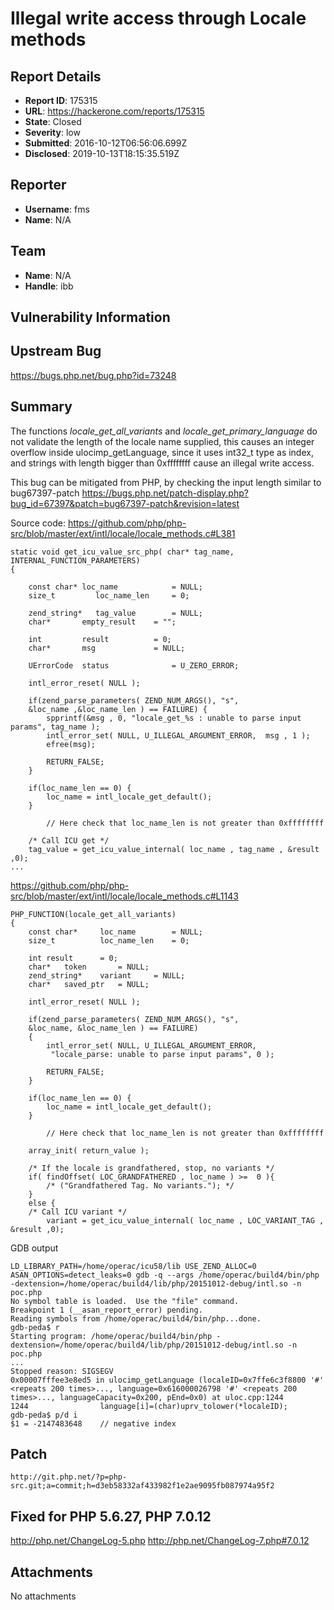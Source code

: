 # Illegal write access through Locale methods

## Report Details
- **Report ID**: 175315
- **URL**: https://hackerone.com/reports/175315
- **State**: Closed
- **Severity**: low
- **Submitted**: 2016-10-12T06:56:06.699Z
- **Disclosed**: 2019-10-13T18:15:35.519Z

## Reporter
- **Username**: fms
- **Name**: N/A

## Team
- **Name**: N/A
- **Handle**: ibb

## Vulnerability Information
Upstream Bug
---
https://bugs.php.net/bug.php?id=73248

Summary
--
The functions *locale_get_all_variants* and *locale_get_primary_language* do not validate the length of the locale name supplied, this causes an integer overflow inside ulocimp_getLanguage, since it uses int32_t type as index, and strings with length bigger than 0xffffffff cause an illegal write access.

This bug can be mitigated from PHP, by checking the input length similar to bug67397-patch 
https://bugs.php.net/patch-display.php?bug_id=67397&patch=bug67397-patch&revision=latest 

Source code:
https://github.com/php/php-src/blob/master/ext/intl/locale/locale_methods.c#L381

```
static void get_icu_value_src_php( char* tag_name, INTERNAL_FUNCTION_PARAMETERS)
{

	const char* loc_name        	= NULL;
	size_t         loc_name_len    	= 0;

	zend_string*   tag_value		= NULL;
	char*       empty_result	= "";

	int         result    		= 0;
	char*       msg        		= NULL;

	UErrorCode  status          	= U_ZERO_ERROR;

	intl_error_reset( NULL );

	if(zend_parse_parameters( ZEND_NUM_ARGS(), "s",
	&loc_name ,&loc_name_len ) == FAILURE) {
		spprintf(&msg , 0, "locale_get_%s : unable to parse input params", tag_name );
		intl_error_set( NULL, U_ILLEGAL_ARGUMENT_ERROR,  msg , 1 );
		efree(msg);

		RETURN_FALSE;
    }

	if(loc_name_len == 0) {
		loc_name = intl_locale_get_default();
	}
 
        // Here check that loc_name_len is not greater than 0xffffffff

	/* Call ICU get */
	tag_value = get_icu_value_internal( loc_name , tag_name , &result ,0);
...
```


https://github.com/php/php-src/blob/master/ext/intl/locale/locale_methods.c#L1143

```
PHP_FUNCTION(locale_get_all_variants)
{
	const char*  	loc_name        = NULL;
	size_t    		loc_name_len    = 0;

	int	result		= 0;
	char*	token		= NULL;
	zend_string*	variant		= NULL;
	char*	saved_ptr	= NULL;

	intl_error_reset( NULL );

	if(zend_parse_parameters( ZEND_NUM_ARGS(), "s",
	&loc_name, &loc_name_len ) == FAILURE)
	{
		intl_error_set( NULL, U_ILLEGAL_ARGUMENT_ERROR,
	     "locale_parse: unable to parse input params", 0 );

		RETURN_FALSE;
	}

	if(loc_name_len == 0) {
		loc_name = intl_locale_get_default();
	}

        // Here check that loc_name_len is not greater than 0xffffffff

	array_init( return_value );

	/* If the locale is grandfathered, stop, no variants */
	if( findOffset( LOC_GRANDFATHERED , loc_name ) >=  0 ){
		/* ("Grandfathered Tag. No variants."); */
	}
	else {
	/* Call ICU variant */
		variant = get_icu_value_internal( loc_name , LOC_VARIANT_TAG , &result ,0);
```



GDB output
```
LD_LIBRARY_PATH=/home/operac/icu58/lib USE_ZEND_ALLOC=0 ASAN_OPTIONS=detect_leaks=0 gdb -q --args /home/operac/build4/bin/php -dextension=/home/operac/build4/lib/php/20151012-debug/intl.so -n poc.php
No symbol table is loaded.  Use the "file" command.
Breakpoint 1 (__asan_report_error) pending.
Reading symbols from /home/operac/build4/bin/php...done.
gdb-peda$ r
Starting program: /home/operac/build4/bin/php -dextension=/home/operac/build4/lib/php/20151012-debug/intl.so -n poc.php
...
Stopped reason: SIGSEGV
0x00007fffee3e8ed5 in ulocimp_getLanguage (localeID=0x7ffe6c3f8800 '#' <repeats 200 times>..., language=0x616000026798 '#' <repeats 200 times>..., languageCapacity=0x200, pEnd=0x0) at uloc.cpp:1244
1244                language[i]=(char)uprv_tolower(*localeID);
gdb-peda$ p/d i
$1 = -2147483648    // negative index
```

Patch
--
```
http://git.php.net/?p=php-src.git;a=commit;h=d3eb58332af433982f1e2ae9095fb087974a95f2
```

Fixed for PHP 5.6.27, PHP 7.0.12
--
http://php.net/ChangeLog-5.php
http://php.net/ChangeLog-7.php#7.0.12


## Attachments
No attachments
